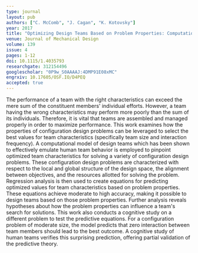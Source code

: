 ```yaml
---
type: journal
layout: pub
authors: ["C. McComb", "J. Cagan", "K. Kotovsky"]
year: 2017
title: "Optimizing Design Teams Based on Problem Properties: Computational Team Simulations and an Applied Empirical Test"
venue: Journal of Mechanical Design
volume: 139
issue: 4
pages: 1-12
doi: 10.1115/1.4035793
researchgate: 312154496
googlescholar: "0P9w_S0AAAAJ:4DMP91E08xMC"
engrxiv: 10.17605/OSF.IO/D4PEQ
accepted: true
---
```

The performance of a team with the right characteristics can exceed the mere sum of the constituent members' individual efforts. However, a team having the wrong characteristics may perform more poorly than the sum of its individuals. Therefore, it is vital that teams are assembled and managed properly in order to maximize performance. This work examines how the properties of configuration design problems can be leveraged to select the best values for team characteristics (specifically team size and interaction frequency). A computational model of design teams which has been shown to effectively emulate human team behavior is employed to pinpoint optimized team characteristics for solving a variety of configuration design problems. These configuration design problems are characterized with respect to the local and global structure of the design space, the alignment between objectives, and the resources allotted for solving the problem. Regression analysis is then used to create equations for predicting optimized values for team characteristics based on problem properties. These equations achieve moderate to high accuracy, making it possible to design teams based on those problem properties. Further analysis reveals hypotheses about how the problem properties can influence a team's search for solutions. This work also conducts a cognitive study on a different problem to test the predictive equations. For a configuration problem of moderate size, the model predicts that zero interaction between team members should lead to the best outcome. A cognitive study of human teams verifies this surprising prediction, offering partial validation of the predictive theory.
